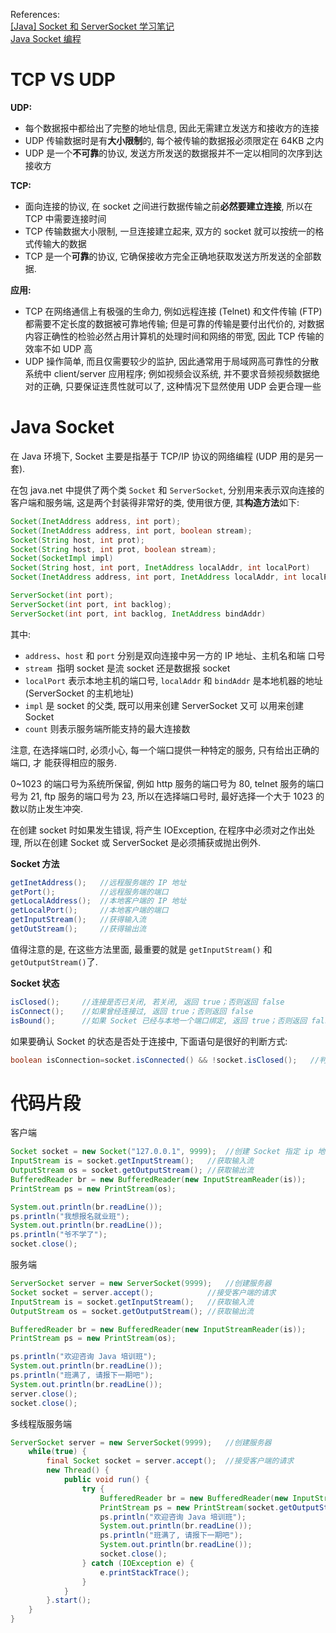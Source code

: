 References:<br>
[\[Java\] Socket 和 ServerSocket 学习笔记](http://www.cnblogs.com/rond/p/3565113.html)<br>
[Java Socket 编程](http://haohaoxuexi.iteye.com/blog/1979837)

# TCP VS UDP
**UDP:**

- 每个数据报中都给出了完整的地址信息, 因此无需建立发送方和接收方的连接
- UDP 传输数据时是有**大小限制**的, 每个被传输的数据报必须限定在 64KB 之内
- UDP 是一个**不可靠**的协议, 发送方所发送的数据报并不一定以相同的次序到达接收方

**TCP:**

- 面向连接的协议, 在 socket 之间进行数据传输之前**必然要建立连接**, 所以在 TCP 中需要连接时间
- TCP 传输数据大小限制, 一旦连接建立起来, 双方的 socket 就可以按统一的格式传输大的数据
- TCP 是一个**可靠**的协议, 它确保接收方完全正确地获取发送方所发送的全部数据.

**应用:**

- TCP 在网络通信上有极强的生命力, 例如远程连接 (Telnet) 和文件传输 (FTP) 都需要不定长度的数据被可靠地传输; 但是可靠的传输是要付出代价的, 对数据内容正确性的检验必然占用计算机的处理时间和网络的带宽, 因此 TCP 传输的效率不如 UDP 高
- UDP 操作简单, 而且仅需要较少的监护, 因此通常用于局域网高可靠性的分散系统中 client/server 应用程序; 例如视频会议系统, 并不要求音频视频数据绝对的正确, 只要保证连贯性就可以了, 这种情况下显然使用 UDP 会更合理一些

# Java Socket
在 Java 环境下, Socket 主要是指基于 TCP/IP 协议的网络编程 (UDP 用的是另一套).

在包 java.net 中提供了两个类 `Socket` 和 `ServerSocket`, 分别用来表示双向连接的客户端和服务端, 这是两个封装得非常好的类, 使用很方便, 其**构造方法**如下:

```java
Socket(InetAddress address, int port);
Socket(InetAddress address, int port, boolean stream);
Socket(String host, int prot);
Socket(String host, int prot, boolean stream);
Socket(SocketImpl impl)
Socket(String host, int port, InetAddress localAddr, int localPort)
Socket(InetAddress address, int port, InetAddress localAddr, int localPort)

ServerSocket(int port);
ServerSocket(int port, int backlog);
ServerSocket(int port, int backlog, InetAddress bindAddr)
```

其中:

- `address`、`host` 和 `port` 分别是双向连接中另一方的 IP 地址、主机名和端 口号
- `stream `指明 socket 是流 socket 还是数据报 socket
- `localPort` 表示本地主机的端口号, `localAddr` 和 `bindAddr` 是本地机器的地址 (ServerSocket 的主机地址)
- `impl` 是 socket 的父类, 既可以用来创建 ServerSocket 又可 以用来创建 Socket
- `count` 则表示服务端所能支持的最大连接数

注意, 在选择端口时, 必须小心, 每一个端口提供一种特定的服务, 只有给出正确的端口, 才 能获得相应的服务.

0~1023 的端口号为系统所保留, 例如 http 服务的端口号为 80, telnet 服务的端口号为 21, ftp 服务的端口号为 23, 所以在选择端口号时, 最好选择一个大于 1023 的数以防止发生冲突.

在创建 socket 时如果发生错误, 将产生 IOException, 在程序中必须对之作出处理, 所以在创建 Socket 或 ServerSocket 是必须捕获或抛出例外.

**Socket 方法**

```java
getInetAddress();   //远程服务端的 IP 地址
getPort();          //远程服务端的端口
getLocalAddress();  //本地客户端的 IP 地址
getLocalPort();     //本地客户端的端口
getInputStream();   //获得输入流
getOutStream();     //获得输出流
```

值得注意的是, 在这些方法里面, 最重要的就是 `getInputStream()` 和 `getOutputStream()`了.

**Socket 状态**

```java
isClosed();     //连接是否已关闭, 若关闭, 返回 true；否则返回 false
isConnect();    //如果曾经连接过, 返回 true；否则返回 false
isBound();      //如果 Socket 已经与本地一个端口绑定, 返回 true；否则返回 false
```

如果要确认 Socket 的状态是否处于连接中, 下面语句是很好的判断方式:

```java
boolean isConnection=socket.isConnected() && !socket.isClosed();   //判断当前是否处于连接
```

# 代码片段
客户端

```java
Socket socket = new Socket("127.0.0.1", 9999);  //创建 Socket 指定 ip 地址和端口号
InputStream is = socket.getInputStream();   //获取输入流
OutputStream os = socket.getOutputStream(); //获取输出流
BufferedReader br = new BufferedReader(new InputStreamReader(is));
PrintStream ps = new PrintStream(os);

System.out.println(br.readLine());
ps.println("我想报名就业班");
System.out.println(br.readLine());
ps.println("爷不学了");
socket.close();
```

服务端

```java
ServerSocket server = new ServerSocket(9999);   //创建服务器
Socket socket = server.accept();            //接受客户端的请求
InputStream is = socket.getInputStream();   //获取输入流
OutputStream os = socket.getOutputStream(); //获取输出流

BufferedReader br = new BufferedReader(new InputStreamReader(is));
PrintStream ps = new PrintStream(os);

ps.println("欢迎咨询 Java 培训班");
System.out.println(br.readLine());
ps.println("班满了, 请报下一期吧");
System.out.println(br.readLine());
server.close();
socket.close();
```

多线程版服务端

```java
ServerSocket server = new ServerSocket(9999);   //创建服务器
    while(true) {
        final Socket socket = server.accept();  //接受客户端的请求
        new Thread() {
            public void run() {
                try {
                    BufferedReader br = new BufferedReader(new InputStreamReader(socket.getInputStream()));
                    PrintStream ps = new PrintStream(socket.getOutputStream());
                    ps.println("欢迎咨询 Java 培训班");
                    System.out.println(br.readLine());
                    ps.println("班满了, 请报下一期吧");
                    System.out.println(br.readLine());
                    socket.close();
                } catch (IOException e) {
                    e.printStackTrace();
                }
            }
        }.start();
    }
}
```


